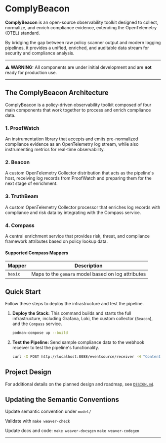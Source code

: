 # ComplyBeacon

**ComplyBeacon** is an open-source observability toolkit designed to collect, normalize, and enrich compliance evidence, extending the OpenTelemetry (OTEL) standard.

By bridging the gap between raw policy scanner output and modern logging pipelines, it provides a unified, enriched, and auditable data stream for security and compliance analysis.

---

⚠️ **WARNING:** All components are under initial development and are **not** ready for production use.

---

## The ComplyBeacon Architecture

ComplyBeacon is a policy-driven observability toolkit composed of four main components that work together to process and enrich compliance data.

### 1. ProofWatch

An instrumentation library that accepts and emits pre-normalized compliance evidence as an OpenTelemetry log stream, while also instrumenting metrics for real-time observability.

### 2. Beacon

A custom OpenTelemetry Collector distribution that acts as the pipeline's host, receiving log records from ProofWatch and preparing them for the next stage of enrichment.

### 3. TruthBeam

A custom OpenTelemetry Collector processor that enriches log records with compliance and risk data by integrating with the Compass service.

### 4. Compass

A central enrichment service that provides risk, threat, and compliance framework attributes based on policy lookup data.

#### Supported Compass Mappers

| Mapper  | Description                                        |
|---------|----------------------------------------------------|
| `basic` | Maps to the `gemara` model based on log attributes |

## Quick Start

Follow these steps to deploy the infrastructure and test the pipeline.

1.  **Deploy the Stack:**
    This command builds and starts the full infrastructure, including Grafana, Loki, the custom collector (`Beacon`), and the `Compass` service.
    ```bash
    podman-compose up --build
    ```

2.  **Test the Pipeline:**
    Send sample compliance data to the webhook receiver to test the pipeline's functionality.
    ```bash
    curl -X POST http://localhost:8088/eventsource/receiver -H "Content-Type: application/json" -d @hack/sampledata/evidence.json
    ```

## Project Design

For additional details on the planned design and roadmap, see [`DESIGN.md`](./docs/DESIGN.md).

## Updating the Semantic Conventions

Update semantic convention under `model/`

Validate with `make weaver-check`

Update docs and code:
`make weaver-docsgen`
`make weaver-codegen`

---